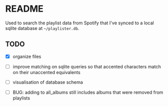# README

Used to search the playlist data from Spotify that I've synced to a local sqlite database at `~/playlister.db`.

## TODO

- [x] organize files
- [ ] improve matching on sqlite queries so that accented characters match on their unaccented equivalents
- [ ] visualisation of database schema
- [ ] BUG: adding to all_albums still includes albums that were removed from playlists

